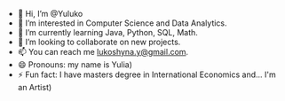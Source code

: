 - 👋 Hi, I’m @Yuluko
- 👀 I’m interested in Computer Science and Data Analytics.
- 🌱 I’m currently learning Java, Python, SQL, Math.
- 💞️ I’m looking to collaborate on new projects.
- 📫 You can reach me lukoshyna.y@gmail.com.
- 😄 Pronouns: my name is Yulia)
- ⚡ Fun fact: I have masters degree in International Economics and... I'm an Artist)

<!---
Yuluko/Yuluko is a ✨ special ✨ repository because its `README.md` (this file) appears on your GitHub profile.
You can click the Preview link to take a look at your changes.
--->
